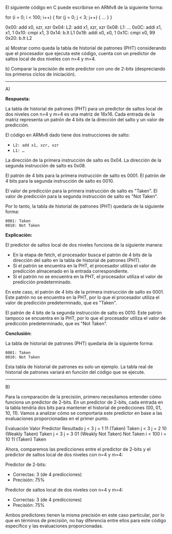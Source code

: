 El siguiente código en C puede escribirse en ARMv8 de la siguiente forma:


for (i = 0; i < 100; i++) {
	for (j = 0; j < 3; j++) {
		…
	}
}


0x00: add x0, xzr, xzr
0x04: L2: add x1, xzr, xzr
0x08: L1: …
0x0C: addi x1, x1, 1
0x10: cmpi x1, 3
0x14: b.lt L1
0x18: addi x0, x0, 1
0x1C: cmpi x0, 99
0x20: b.lt L2



a) Mostrar como queda la tabla de historial de patrones (PHT) considerando que el procesador que
ejecuta este código, cuenta con un predictor de saltos local de dos niveles con n=4 y m=4.


b) Comparar la precisión de este predictor con uno de 2-bits (despreciando los primeros ciclos de
iniciación).


--------------------------------------------------------------------------------------------------------------------


A)

**Respuesta:**

La tabla de historial de patrones (PHT) para un predictor de saltos local de dos niveles con n=4 y m=4 es una matriz de 16x16. Cada entrada de la matriz representa un patrón de 4 bits de la dirección del salto y un valor de predicción.

El código en ARMv8 dado tiene dos instrucciones de salto:

* `L2: add x1, xzr, xzr`
* `L1: …`

La dirección de la primera instrucción de salto es 0x04. La dirección de la segunda instrucción de salto es 0x08.

El patrón de 4 bits para la primera instrucción de salto es 0001. El patrón de 4 bits para la segunda instrucción de salto es 0010.

El valor de predicción para la primera instrucción de salto es "Taken". El valor de predicción para la segunda instrucción de salto es "Not Taken".

Por lo tanto, la tabla de historial de patrones (PHT) quedaría de la siguiente forma:

```
0001: Taken
0010: Not Taken
```

**Explicación:**

El predictor de saltos local de dos niveles funciona de la siguiente manera:

* En la etapa de fetch, el procesador busca el patrón de 4 bits de la dirección del salto en la tabla de historial de patrones (PHT).
* Si el patrón se encuentra en la PHT, el procesador utiliza el valor de predicción almacenado en la entrada correspondiente.
* Si el patrón no se encuentra en la PHT, el procesador utiliza el valor de predicción predeterminado.

En este caso, el patrón de 4 bits de la primera instrucción de salto es 0001. Este patrón no se encuentra en la PHT, por lo que el procesador utiliza el valor de predicción predeterminado, que es "Taken".

El patrón de 4 bits de la segunda instrucción de salto es 0010. Este patrón tampoco se encuentra en la PHT, por lo que el procesador utiliza el valor de predicción predeterminado, que es "Not Taken".

**Conclusión:**

La tabla de historial de patrones (PHT) quedaría de la siguiente forma:

```
0001: Taken
0010: Not Taken
```

Esta tabla de historial de patrones es solo un ejemplo. La tabla real de historial de patrones variará en función del código que se ejecute.


----------------------------------------------------------------------------------------------------------------------


B)


Para la comparación de la precisión, primero necesitamos entender cómo funciona un predictor de 2-bits. En un predictor de 2-bits, cada entrada en la tabla tendría dos bits para mantener el historial de predicciones (00, 01, 10, 11). Vamos a analizar cómo se comportaría este predictor en base a las evaluaciones proporcionadas en el primer punto.

Evaluación 	Valor 	Predictor 				Resultado
j < 3 		j = 1 	11 (Taken) 				Taken
j < 3 		j = 2 	10 (Weakly Taken) 		Taken
j < 3 		j = 3 	01 (Weakly Not Taken) 	Not Taken
i < 100 	i = 10 	11 (Taken) 				Taken

Ahora, comparemos las predicciones entre el predictor de 2-bits y el predictor de saltos local de dos niveles con n=4 y m=4:

Predictor de 2-bits:
- Correctas: 3 (de 4 predicciones)
- Precisión: 75%

Predictor de saltos local de dos niveles con n=4 y m=4:
- Correctas: 3 (de 4 predicciones)
- Precisión: 75%

Ambos predictores tienen la misma precisión en este caso particular, por lo que en términos de precisión, no hay diferencia entre ellos para este código específico y las evaluaciones proporcionadas.



